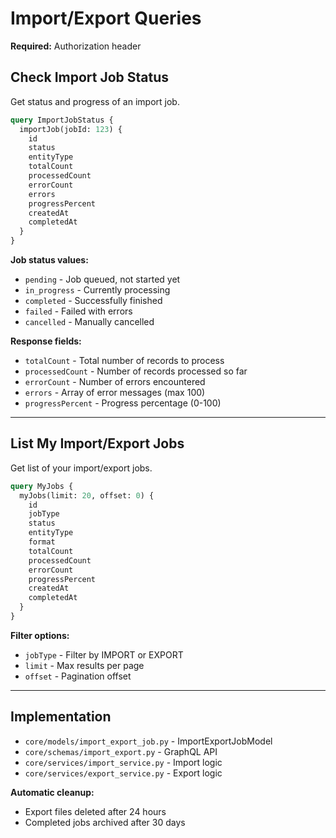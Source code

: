 # Import/Export Queries

**Required:** Authorization header

## Check Import Job Status

Get status and progress of an import job.

```graphql
query ImportJobStatus {
  importJob(jobId: 123) {
    id
    status
    entityType
    totalCount
    processedCount
    errorCount
    errors
    progressPercent
    createdAt
    completedAt
  }
}
```

**Job status values:**
- `pending` - Job queued, not started yet
- `in_progress` - Currently processing
- `completed` - Successfully finished
- `failed` - Failed with errors
- `cancelled` - Manually cancelled

**Response fields:**
- `totalCount` - Total number of records to process
- `processedCount` - Number of records processed so far
- `errorCount` - Number of errors encountered
- `errors` - Array of error messages (max 100)
- `progressPercent` - Progress percentage (0-100)

---

## List My Import/Export Jobs

Get list of your import/export jobs.

```graphql
query MyJobs {
  myJobs(limit: 20, offset: 0) {
    id
    jobType
    status
    entityType
    format
    totalCount
    processedCount
    errorCount
    progressPercent
    createdAt
    completedAt
  }
}
```

**Filter options:**
- `jobType` - Filter by IMPORT or EXPORT
- `limit` - Max results per page
- `offset` - Pagination offset

---

## Implementation

- `core/models/import_export_job.py` - ImportExportJobModel
- `core/schemas/import_export.py` - GraphQL API
- `core/services/import_service.py` - Import logic
- `core/services/export_service.py` - Export logic

**Automatic cleanup:**
- Export files deleted after 24 hours
- Completed jobs archived after 30 days
